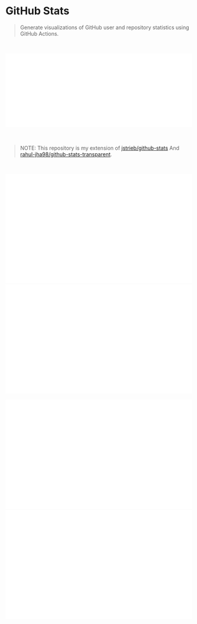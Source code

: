 # GitHub Stats
> Generate visualizations of GitHub user and repository statistics using GitHub Actions.

<br/>

![](https://raw.githubusercontent.com/contability/github-stats/output/generated/languages.svg)



<br/>

> NOTE: This repository is my extension of [jstrieb/github-stats](https://github.com/jstrieb/github-stats) And [rahul-jha98/github-stats-transparent](https://github.com/rahul-jha98/github-stats-transparent).


<br/>

<a href="https://github.com/jstrieb/github-stats">

![](https://github.com/jstrieb/github-stats/blob/master/generated/overview.svg)
![](https://github.com/jstrieb/github-stats/blob/master/generated/languages.svg)

</a>

<a href="https://github.com/rahul-jha98/github-stats-transparent">

![](https://raw.githubusercontent.com/rahul-jha98/github-stats-transparent/output/generated/overview.svg)
![](https://raw.githubusercontent.com/rahul-jha98/github-stats-transparent/output/generated/languages.svg)

</a>

<br/>
